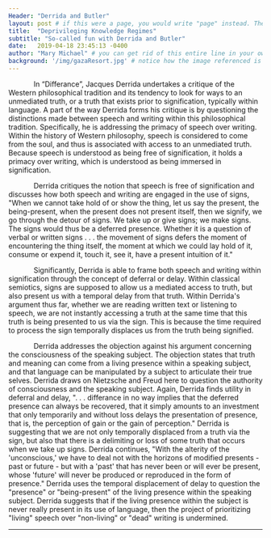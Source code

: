 ```yaml
---
Header: "Derrida and Butler"
layout: post # if this were a page, you would write "page" instead. They layouts are subtly different. Try it to see what happens.
title:  "Deprivileging Knowledge Regimes"
subtitle: "So-called fun with Derrida and Butler"
date:   2019-04-18 23:45:13 -0400
author: "Mary Michael" # you can get rid of this entire line in your own blog posts, and the page will display the name of the site's owner, taken from the _config.yml file.
background: '/img/gazaResort.jpg' # notice how the image referenced is in your project's /img/posts/ folder.
---
```

<head>
  <style>
    p{text-indent: 50px;}
  </style>
</head>
<body>

<p>In “Differance”, Jacques Derrida  undertakes a critique of the Western philosophical tradition and its tendency to look for ways to an unmediated truth, or a truth that exists prior to signification, typically within language. A part of the way Derrida forms his critique is by questioning the distinctions made between speech and writing within this philosophical tradition. Specifically, he is addressing the primacy of speech over writing. Within the history of Western philosophy, speech is considered to come from the soul, and thus is associated with access to an unmediated truth. Because speech is understood as being free of signification, it holds a primacy over writing, which is understood as being immersed in signification.</p>

<p>Derrida critiques the notion that speech is free of signification and discusses how both speech and writing are engaged in the use of signs,
"When we cannot take hold of or show the thing, let us say the present, the being-present, when the present does not present itself, then we signify, we go through the detour of signs. We take up or give signs; we make signs. The signs would thus be a deferred presence. Whether it is a question of verbal or written signs . . . the movement of signs defers the moment of encountering the thing itself, the moment at which we could lay hold of it, consume or expend it, touch it, see it, have a present intuition of it."</p>

<p>Significantly, Derrida is able to frame both speech and writing within signification through the concept of deferral or delay. Within classical semiotics, signs are supposed to allow us a mediated access to truth, but also present us with a temporal delay from that truth. Within Derrida's argument thus far, whether we are reading written text or listening to speech, we are not instantly accessing a truth at the same time that this truth is being presented to us via the sign. This is because the time required to process the sign temporally displaces us from the truth being signified.</p>

<p>Derrida addresses the objection against his argument concerning the consciousness of the speaking subject. The objection states that truth and meaning can come from a living presence within a speaking subject, and that language can be manipulated by a subject to articulate their true selves. Derrida draws on Nietzsche and Freud here to question the authority of consciousness and the speaking subject. Again, Derrida finds utility in deferral and delay, ". . . differance in no way implies that the deferred presence can always be recovered, that it simply amounts to an investment that only temporarily and without loss delays the presentation of presence, that is, the perception of gain or the gain of perception."  Derrida is suggesting that we are not only temporally displaced from a truth via the sign, but also that there is a delimiting or loss of some truth that occurs when we take up signs. Derrida continues, "With the alterity of the 'unconscious,' we have to deal not with the horizons of modified presents - past or future - but with a 'past' that has never been or will ever be present, whose 'future' will never be produced or reproduced in the form of presence."  Derrida uses the temporal displacement of delay to question the "presence" or "being-present" of the living presence within the speaking subject. Derrida suggests that if the living presence within the subject is never really present in its use of language, then the project of prioritizing "living" speech over "non-living" or "dead" writing is undermined.</p>

</body>

---

<!--Below is a brief reminder of the Markdown syntax, from [one of the GitHub guides](https://guides.github.com/pdfs/markdown-cheatsheet-online.pdf).

# Headers:

# Heading 1
## Heading 2
### Heading 3
#### Heading 4


# Emphasis:

*This text will be italic*
_This will also be italic_
**This text will be bold**
__This will also be bold__
*You **can** combine them*

# Block quotations

Below is a block quotation:
> Muchos años después, frente al pelotón de fusilamiento, el coronel Aureliano Buendía había de recordar aquella tarde remota en que su padre lo llevó a conocer el hielo.

# Lists
## Unordered:
* Item 1
* Item 2
 * Item 2a
 * Item 2b

## Ordered:
1. Item 1
2. Item 2
3. Item 3
 * Item 3a
 * Item 3b

# Images:
![GitHub Logo](https://github.githubassets.com/images/modules/logos_page/Octocat.png)
(The bit between the square brackets becomes the "Alt Text", or the text that appears when you hover over an image. Notice how the image source [the bit in square brackets] can reference a folder in your project or any image on the internet.)

# Links
[GitHub](http://github.com) <- You put the text of the link in the square brackets, and the URL in parentheses.


# Backslash escapes
If you would like to display a character that would otherwise be interpreted by Markdown to indicate formatting, you can prefase it with a backslash `\`, e.g. \*literal asterisks\*

# Tables
You can create tables by assembling a list of words and dividing them with hyphens - (for the first row),
and then separating each column with a pipe | :

First Header | Second Header | Third Header
------------ | ------------- | ---
Content cell 1 | Content cell 2 | Content cell 3
Content cell 4 | Content cell 5 | Content cell 6


---

These are most of the formatting options built into Jekyll, but you might want to do more specialised things. For instance, you might want to insert a picture aligned to one side of the page. Or you might like to insert a map from Mapbox. For this you will need to use HTML. We will cover this in greater detail later on. For now, [here is an excellent guide to HTML](https://www.w3schools.com/html/).

For now, here is a Mapbox map in a thing called an [iframe](https://www.w3schools.com/html/html_iframe.asp):

<iframe src="https://api.mapbox.com/styles/v1/juancobo/cjs11m0to0avh1fqj3r9nhjg8.html?fresh=true&title=true&access_token=pk.eyJ1IjoianVhbmNvYm8iLCJhIjoibUZtUDNvVSJ9.LbmhhDxGc4BTb7G2JpKlZA#9.9/5.421206/-73.382440/0" width="100%" height ="300px" frameborder="0"></iframe>

And an image, for which I've specified parameters to determine how it should appear:

<img src="https://github.githubassets.com/images/modules/logos_page/Octocat.png" style="display: block; width: 300px; margin-right: auto; margin-left: auto;" />

Another useful bit of HTML is `<br>` for a line break.

Notice how the above is in a code block outlined by a grave accent ( \` ). That tells Markdown not to interpret it, but to display it exactly as you've typed it. You can also enclose entire lines by placing three accent marks (\`\`\`) above and below the lines in question.

For instance, if I wanted the page to display the code for the iframe above rather than render it, I would do this:


`<iframe src="https://api.mapbox.com/styles/v1/juancobo/cjs11m0to0avh1fqj3r9nhjg8.html?fresh=true&title=true&access_token=pk.eyJ1IjoianVhbmNvYm8iLCJhIjoibUZtUDNvVSJ9.LbmhhDxGc4BTb7G2JpKlZA#9.9/5.421206/-73.382440/0" width="100%" height ="500px" frameborder="0"></iframe>`

Or this:
```
<iframe src="https://api.mapbox.com/styles/v1/juancobo/cjs11m0to0avh1fqj3r9nhjg8.html?fresh=true&title=true&access_token=pk.eyJ1IjoianVhbmNvYm8iLCJhIjoibUZtUDNvVSJ9.LbmhhDxGc4BTb7G2JpKlZA#9.9/5.421206/-73.382440/0" width="100%" height ="500px" frameborder="0"></iframe>
```
-->
